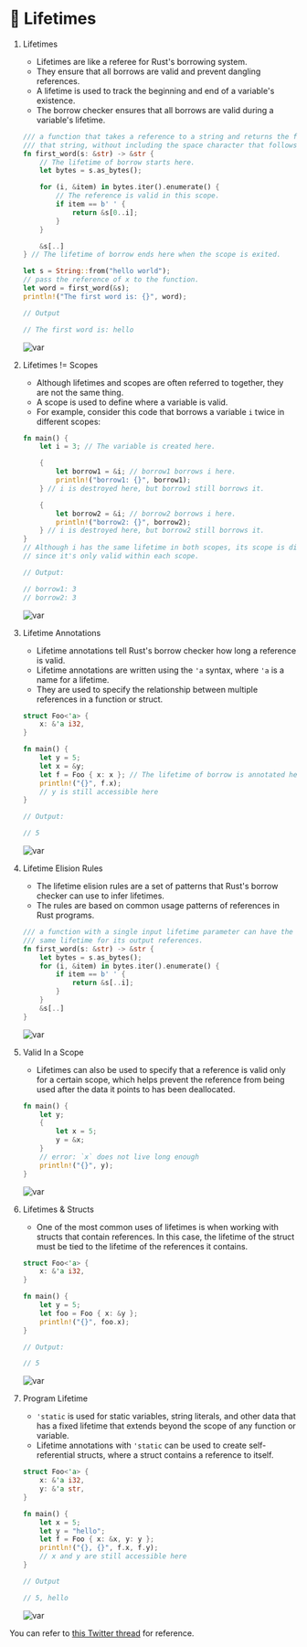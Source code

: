 # 🧵 Lifetimes

1. Lifetimes

    - Lifetimes are like a referee for Rust's borrowing system.
    - They ensure that all borrows are valid and prevent dangling references.
    - A lifetime is used to track the beginning and end of a variable's existence.
    - The borrow checker ensures that all borrows are valid during a variable's lifetime.

	```rust
	/// a function that takes a reference to a string and returns the first word in
	/// that string, without including the space character that follows i
	fn first_word(s: &str) -> &str {
		// The lifetime of borrow starts here.
	    let bytes = s.as_bytes();

	    for (i, &item) in bytes.iter().enumerate() {
	    	// The reference is valid in this scope.
	        if item == b' ' {
	            return &s[0..i]; 
	        }
	    }

	    &s[..]
	} // The lifetime of borrow ends here when the scope is exited.

	let s = String::from("hello world");
	// pass the reference of x to the function.
	let word = first_word(&s);
	println!("The first word is: {}", word);

	// Output

	// The first word is: hello
	```

	![var](https://pbs.twimg.com/media/FuQ2Er1X0BMUr7X?format=jpg&name=small)

1. Lifetimes != Scopes

    - Although lifetimes and scopes are often referred to together, they are not the same thing.
    - A scope is used to define where a variable is valid.
    - For example, consider this code that borrows a variable `i` twice in different scopes:


	```rust
	fn main() {
	    let i = 3; // The variable is created here.

	    {
	        let borrow1 = &i; // borrow1 borrows i here.
	        println!("borrow1: {}", borrow1);
	    } // i is destroyed here, but borrow1 still borrows it.

	    {
	        let borrow2 = &i; // borrow2 borrows i here.
	        println!("borrow2: {}", borrow2);
	    } // i is destroyed here, but borrow2 still borrows it.
	}
	// Although i has the same lifetime in both scopes, its scope is different,
	// since it's only valid within each scope.

	// Output:

	// borrow1: 3
	// borrow2: 3
	```

	![var](https://pbs.twimg.com/media/FuQ2bPwX0AY3wHr?format=jpg&name=small)

1. Lifetime Annotations

    - Lifetime annotations tell Rust's borrow checker how long a reference is valid.
    - Lifetime annotations are written using the `'a` syntax, where `'a` is a name for a lifetime.
    - They are used to specify the relationship between multiple references in a function or struct.

	```rust
	struct Foo<'a> {
	    x: &'a i32,
	}

	fn main() {
	    let y = 5;
	    let x = &y;
	    let f = Foo { x: x }; // The lifetime of borrow is annotated here.
	    println!("{}", f.x);
	    // y is still accessible here
	}

	// Output:

	// 5
	```

	![var](https://pbs.twimg.com/media/FuQ2PSlX0A8naqK?format=jpg&name=small)

1. Lifetime Elision Rules

    - The lifetime elision rules are a set of patterns that Rust's borrow checker can use to infer lifetimes.
    - The rules are based on common usage patterns of references in Rust programs.

	```rust
	/// a function with a single input lifetime parameter can have the 
	/// same lifetime for its output references.
	fn first_word(s: &str) -> &str {
	    let bytes = s.as_bytes();
	    for (i, &item) in bytes.iter().enumerate() {
	        if item == b' ' {
	            return &s[..i];
	        }
	    }
	    &s[..]
	}
	```

	![var](https://pbs.twimg.com/media/FuQ2SxyX0AoflwK?format=jpg&name=small)

1. Valid In a Scope

    - Lifetimes can also be used to specify that a reference is valid only for a certain scope, which helps prevent the reference from being used after the data it points to has been deallocated.

	```rust
	fn main() {
	    let y;
	    {
	        let x = 5;
	        y = &x;
	    }
	    // error: `x` does not live long enough
	    println!("{}", y);
	}
	```

	![var](https://pbs.twimg.com/media/FuQ2VeNX0A8-c7M?format=jpg&name=small)

1. Lifetimes & Structs

    - One of the most common uses of lifetimes is when working with structs that contain references. In this case, the lifetime of the struct must be tied to the lifetime of the references it contains.


	```rust
	struct Foo<'a> {
	    x: &'a i32,
	}

	fn main() {
	    let y = 5;
	    let foo = Foo { x: &y };
	    println!("{}", foo.x);
	}

	// Output:

	// 5
	```

	![var](https://pbs.twimg.com/media/FuQ2fHVX0AYYqPR?format=jpg&name=small)

1. Program Lifetime

    - `'static` is used for static variables, string literals, and other data that has a fixed lifetime that extends beyond the scope of any function or variable.
    - Lifetime annotations with `'static` can be used to create self-referential structs, where a struct contains a reference to itself.

	```rust
	struct Foo<'a> {
	    x: &'a i32,
	    y: &'a str,
	}

	fn main() {
	    let x = 5;
	    let y = "hello";
	    let f = Foo { x: &x, y: y };
	    println!("{}, {}", f.x, f.y);
	    // x and y are still accessible here
	}

	// Output

	// 5, hello
	```

	![var](https://pbs.twimg.com/media/FuQ2r4_XwAAofrv?format=jpg&name=small)

You can refer to [this Twitter thread](https://twitter.com/wiseaidev/status/1649503633636052992) for reference.